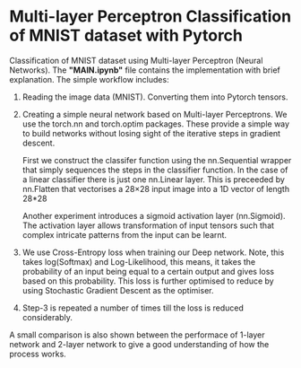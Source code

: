 # Multi-layer Perceptron Classification of MNIST dataset with Pytorch 

Classification of MNIST dataset using Multi-layer Perceptron (Neural Networks). The **"MAIN.ipynb"** file contains the implementation with brief explanation. The simple workflow includes:

1. Reading the image data (MNIST). Converting them into Pytorch tensors.
2. Creating a simple neural network based on Multi-layer Perceptrons. We use the torch.nn and torch.optim packages. These provide a simple way to build networks without losing sight of the iterative steps in gradient descent.

	First we construct the classifer function using the nn.Sequential wrapper that simply sequences the steps in the classifier function. In the case of a linear classifier there is just one nn.Linear layer. This is preceeded by nn.Flatten that vectorises a  28×28 input image into a 1D vector of length  28\*28

	Another experiment introduces a sigmoid activation layer (nn.Sigmoid). The activation layer allows transformation of input tensors such that complex intricate patterns from the input can be learnt.
3. We use Cross-Entropy loss when training our Deep network. Note, this takes log(Softmax) and Log-Likelihood, this means, it takes the probability of an input being equal to a certain output and gives loss based on this probability. This loss is further optimised to reduce by using Stochastic Gradient Descent as the optimiser.
4. Step-3 is repeated a number of times till the loss is reduced considerably.

A small comparison is also shown between the performace of 1-layer network and 2-layer network to give a good understanding of how the process works.




